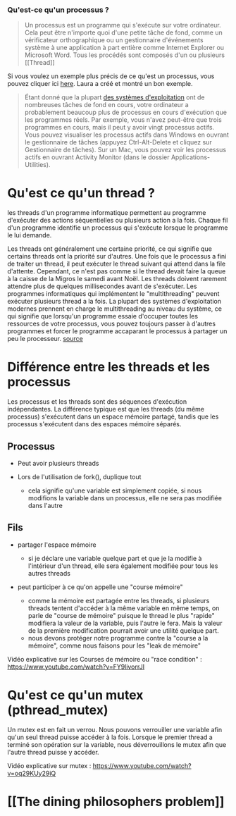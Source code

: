 
### Qu'est-ce qu'un processus ?

> Un processus est un programme qui s'exécute sur votre ordinateur. Cela peut être n'importe quoi d'une petite tâche de fond, comme un vérificateur orthographique ou un gestionnaire d'événements système à une application à part entière comme Internet Explorer ou Microsoft Word. Tous les procédés sont composés d'un ou plusieurs [[Thread]]

Si vous voulez un exemple plus précis de ce qu'est un processus, vous pouvez cliquer ici [here](https://42-cursus.gitbook.io/guide/rank-02/minitalk/understand-minitalk#processes-and-signals). Laura a créé et montré un bon exemple.

> Étant donné que la plupart [des systèmes d'exploitation](https://techterms.com/definition/operating_system) ont de nombreuses tâches de fond en cours, votre ordinateur a probablement beaucoup plus de processus en cours d'exécution que les programmes réels. Par exemple, vous n'avez peut-être que trois programmes en cours, mais il peut y avoir vingt processus actifs. Vous pouvez visualiser les processus actifs dans Windows en ouvrant le gestionnaire de tâches (appuyez Ctrl-Alt-Delete et cliquez sur Gestionnaire de tâches). Sur un Mac, vous pouvez voir les processus actifs en ouvrant Activity Monitor (dans le dossier Applications-Utilities).

# Qu'est ce qu'un thread ?

les threads d'un programme informatique permettent au programme d'exécuter des actions séquentielles ou plusieurs action a la fois. Chaque fil d'un programme identifie un processus qui s'exécute lorsque le programme le lui demande.

Les threads ont généralement une certaine priorité, ce qui signifie que certains threads ont la priorité sur d'autres. Une fois que le processus a fini de traiter un thread, il peut exécuter le thread suivant qui attend dans la file d'attente.
Cependant, ce n'est pas comme si le thread devait faire la queue à la caisse de la Migros le samedi avant Noël. Les threads doivent rarement attendre plus de quelques millisecondes avant de s'exécuter. Les programmes informatiques qui implémentent le "multithreading" peuvent exécuter plusieurs thread a la fois. La plupart des systèmes d'exploitation modernes prennent en charge le multithreading au niveau du système, ce qui signifie que lorsqu'un programme essaie d'occuper toutes les ressources de votre processus, vous pouvez toujours passer à d'autres programmes et forcer le programme accaparant le processus à partager un peu le processeur.
[source](techterms.com/definition/thread)


# Différence entre les threads et les processus

Les processus et les threads sont des séquences d'exécution indépendantes. La différence typique est que les threads (du même processus) s'exécutent dans un espace mémoire partagé, tandis que les processus s'exécutent dans des espaces mémoire séparés.

## Processus

* Peut avoir plusieurs threads

* Lors de l'utilisation de fork(), duplique tout

	* cela signifie qu'une variable est simplement copiée, si nous modifions la variable dans un processus, elle ne sera pas modifiée dans l'autre 

## Fils

* partager l'espace mémoire

	* si je déclare une variable quelque part et que je la modifie à l'intérieur d'un thread, elle sera également modifiée pour tous les autres threads
	
* peut participer à ce qu'on appelle une "course mémoire"
	* comme la mémoire est partagée entre les threads, si plusieurs threads tentent d'accéder à la même variable en même temps, on parle de "course de mémoire" puisque le thread le plus "rapide" modifiera la valeur de la variable, puis l'autre le fera. Mais la valeur de la première modification pourrait avoir une utilité quelque part.
	* nous devons protéger notre programme contre la "course a la mémoire", comme nous faisons pour les "leak de mémoire"


Vidéo explicative sur les Courses de mémoire ou "race condition" :
https://www.youtube.com/watch?v=FY9livorrJI

# Qu'est ce qu'un mutex (pthread_mutex)

Un mutex est en fait un verrou. Nous pouvons verrouiller une variable afin qu'un seul thread puisse accéder à la fois. Lorsque le premier thread a terminé son opération sur la variable, nous déverrouillons le mutex afin que l'autre thread puisse y accéder.

Vidéo explicative sur mutex :
https://www.youtube.com/watch?v=oq29KUy29iQ


# [[The dining philosophers problem]]